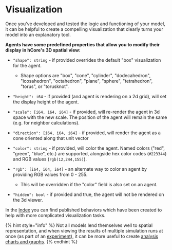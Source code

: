 # Visualization

Once you've developed and tested the logic and functioning of your model, it can be helpful to create a compelling visualization that clearly turns your model into an explanatory tool.

**Agents have some predefined properties that allow you to modify their display in hCore's 3D spatial view:**

* `"shape": string` - if provided overrides the default "box" visualization for the agent. 

  * Shape options are "box", "cone", "cylinder", "dodecahedron", "icosahedron", "octahedron", "plane", "sphere", "tetrahedron", "torus", or "torusknot".

* `"height": i64` - if provided \(and agent is rendering on a 2d grid\), will set the display height of the agent.

* `"scale": [i64, i64, i64]` - if provided, will re-render the agent in 3d space with the new scale. The position of the agent will remain the same \(e.g. for neighbor calculations\).

* `"direction": [i64, i64, i64]` - if provided, will render the agent as a cone oriented along that unit vector

* `"color": string` - if provided, will color the agent.  Named colors \("red", "green", "blue", etc.\) are supported, alongside hex color codes \(`#223344`\) and RGB values \(`rgb(12,244,155)`\).

* `"rgb": [i64, i64, i64]` - an alternate way to color an agent by providing RGB values from 0 - 255.

  * This will be overridden if the "color" field is also set on an agent.

* `"hidden": bool` - if provided and true, the agent will not be rendered on the 3d viewer.

In the [Index](https://hash.ai/index/search?query=display&sort=relevance&page=1) you can find published behaviors which have been created to help with more complicated visualization tasks.

{% hint style="info" %}
Not all models lend themselves well to spatial representation, and when viewing the results of multiple simulation runs at once \(as part of an [experiment](../../experiments/)\), it can be more useful to create [analysis charts and graphs](../../analysis.md).
{% endhint %}

